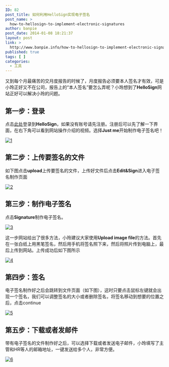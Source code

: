 ```yaml
---
ID: 82
post_title: 如何利用HelloSign实现电子签名
post_name: >
  how-to-hellosign-to-implement-electronic-signatures
author: banpie
post_date: 2014-01-08 18:21:37
layout: post
link: >
  http://www.banpie.info/how-to-hellosign-to-implement-electronic-signatures/
published: true
tags: [ ]
categories:
  - 工具
---
```

又到每个月最痛苦的交月度报告的时候了，月度报告必须要本人签名才有效，可是小玲正好又不在公司，报告上的“本人签名”要怎么弄呢？小玲想到了**HelloSign**网站正好可以解决小玲的问题。

## 第一步：登录

点击[此处][1]登录到**HelloSign**，如果没有账号请先注册。注册后可以先了解一下界面，在右下角可以看到网站操作介绍的视频。选择**Just me**开始制作电子签名吧！

[![1][2]][2]

## 第二步：上传要签名的文件

如下图点击**upload**上传要签名的文件，上传好文件后点击**Edit&Sign**进入电子签名制作页面

[![2][3]][3]

## 第三步：制作电子签名

点击**Signature**制作电子签名。

[![3][4]][4]

这一步网站给出了很多方法，小玲建议大家使用**Upload image file**的方法。首先在一张白纸上用黑笔签名，然后用手机将签名照下来，然后将照片传到电脑上，最后上传到网站。上传成功后如下图所示

[![4][5]][5]

## 第四步：签名

电子签名制作好之后会跳转到文件页面（如下图），这时只要点击鼠标左键就会出现一个签名，我们可以调整签名的大小或者删除签名，将签名移动到想要的位置之后，点击continue

[![5][6]][6]

## 第五步：下载或者发邮件

带有电子签名的文件制作好之后，可以选择下载或者发送电子邮件，小玲填写了主管和HR等人的邮箱地址，一键发送给多个人，非常方便。

[![6][7]][7]

 [1]: https://www.hellosign.com/
 [2]: http://www.banpie.info/wp-content/uploads/2018/11/1-1.jpg
 [3]: http://7arnhx.com1.z0.glb.clouddn.com/wp-content/uploads/2014/01/2.jpg
 [4]: http://7arnhx.com1.z0.glb.clouddn.com/wp-content/uploads/2014/01/3.jpg
 [5]: http://7arnhx.com1.z0.glb.clouddn.com/wp-content/uploads/2014/01/4.jpg
 [6]: http://7arnhx.com1.z0.glb.clouddn.com/wp-content/uploads/2014/01/5.jpg
 [7]: http://7arnhx.com1.z0.glb.clouddn.com/wp-content/uploads/2014/01/6.jpg